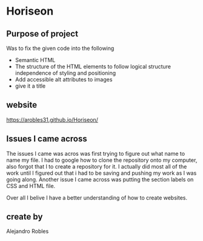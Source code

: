 # Horiseon

## Purpose of project
Was to fix the given code into the following
* Semantic HTML
* The structure of the HTML elements to follow logical structure independence of styling and positioning
* Add accessible alt attributes to images
* give it a title

## website
https://arobles31.github.io/Horiseon/

## Issues I came across
The issues I came was acros was first trying to figure out what name to name my file. I had to google how to clone the repository onto my computer, also forgot that I
to create a repository for it. I actually did most all of the work until I figured out that i had to be saving and pushing my work as I was going along. Another issue I
came across was putting the section labels on CSS and HTML file. 

Over all I belive I have a better understanding of how to create websites. 

## create by
Alejandro Robles

